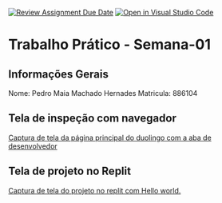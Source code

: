 [![Review Assignment Due Date](https://classroom.github.com/assets/deadline-readme-button-22041afd0340ce965d47ae6ef1cefeee28c7c493a6346c4f15d667ab976d596c.svg)](https://classroom.github.com/a/Ue6hVgM5)
[![Open in Visual Studio Code](https://classroom.github.com/assets/open-in-vscode-2e0aaae1b6195c2367325f4f02e2d04e9abb55f0b24a779b69b11b9e10269abc.svg)](https://classroom.github.com/online_ide?assignment_repo_id=18293317&assignment_repo_type=AssignmentRepo)
# Trabalho Prático - Semana-01

## Informações Gerais
Nome: Pedro Maia Machado Hernades
Matricula: 886104

## Tela de inspeção com navegador
[Captura de tela da página principal do duolingo com a aba de desenvolvedor](imagem_arquivos_network_duolingo.png)

## Tela de projeto no Replit
[Captura de tela do projeto no replit com Hello world.](imagem_hello_world_replit.png)
